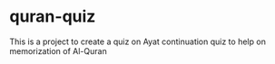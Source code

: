 # quran-quiz

This is a project to create a quiz on Ayat continuation quiz to help on memorization of Al-Quran
